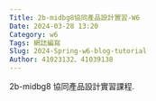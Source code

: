 ```yaml
---
Title: 2b-midbg8協同產品設計實習-W6
Date: 2024-03-28 13:20
Category: w6
Tags: 網誌編寫
Slug: 2024-Spring-w6-blog-tutorial
Author: 41023132、41039138
---
```


2b-midbg8 協同產品設計實習課程.

<!-- PELICAN_END_SUMMARY -->
